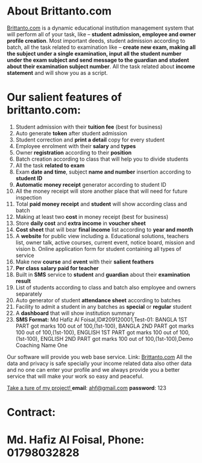 # About Brittanto.com

[Brittanto.com](https://brittanto.com/) is a dynamic educational institution management system that will perform all of your task, like – **student admission, employee and owner profile creation**. Most important deeds, student admission according to batch, all the task related to examination like – **create new exam, making all the subject under a single examination, input all the student number under the exam subject and send message to the guardian and student about their examination subject number**. All the task related about **income statement** and will show you as a script.


# Our salient features of brittanto.com:

1. Student admission with their **tuition fee** (best for business)
2. Auto generate **token** after student admission
3. Student correction and **print a detail** copy for every student
4. Employee enrolment with their **salary** and **types**
5. Owner **registration** according to their **position**
6. Batch creation according to class that will help you to divide students
7. All the task **related to exam**
8. Exam **date and time**, subject **name and number** insertion according to **student ID**
9. **Automatic money receipt** generator according to student ID
10. All the money receipt will store another place that will need for future inspection
11. Total **paid money receipt** and **student** will show according class and batch
12. Making at least two **cost** in money receipt (best for business)
13. Store **daily cost** and **extra income** in **voucher sheet**
14. **Cost sheet** that will bear **final income** list according to **year and month**
15. A **website** for public view including
	a. Educational solutions, teachers list, owner talk, active courses, current event, notice board, mission and vision
	b. Online application form for student containing all types of service
16. Make new **course** and **event** with their **salient feathers**
17. **Per class salary paid for teacher**
18. Built in **SMS** service to **student** and **guardian** about their **examination result**
19. List of students according to class and batch also employee and owners separately
20. Auto generator of student **attendance sheet** according to batches
21. Facility to admit a student in any batches as **special** or **regular** student
22. A **dashboard** that will show institution summary
23. **SMS Format:**
	Md Hafiz Al Foisal,ID#209120001,Test-01: BANGLA 1ST PART got marks 100 out of 100,(1st-100), BANGLA 2ND PART got marks 100 out of 100,(1st-100), ENGLISH 1ST PART got marks 100 out of 100,(1st-100), ENGLISH 2ND PART got marks 100 out of 100,(1st-100),Demo Coaching Name One


Our software will provide you web base service. Link: [Brittanto.com](https://brittanto.com/) All the data and privacy is safe specially your income related data also other data and no one can enter your profile and we always provide you a better service that will make your work so easy and peaceful.

[Take a ture of my project! ](https://brittanto.com/login) **email**: ahf@gmail.com  **password**: 123

# Contract:
# Md. Hafiz Al Foisal, Phone: 01798032828